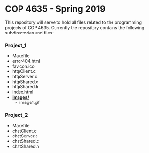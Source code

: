 # COP 4635 - Spring 2019

This repository will serve to hold all files related to the programming projects
of COP 4635. Currently the repository contains the following subdirectories and
files:

### Project_1
* Makefile
* error404.html
* favicon.ico
* httpClient.c
* httpServer.c
* httpShared.c
* httpShared.h
* index.html
* [**images/**](README.md)
  * image1.gif

### Project_2
* Makefile
* chatClient.c
* chatServer.c
* chatShared.c
* chatShared.h

